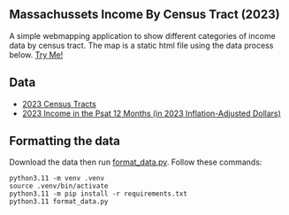 ## Massachussets Income By Census Tract (2023)

A simple webmapping application to show different categories of income data by census tract. The map is a static html file using the data process below.
[Try Me!](https://raw.githack.com/winstonhoyle/massachusetts-income-tracts/main/app/index.html)

## Data
* [2023 Census Tracts](https://www.census.gov/cgi-bin/geo/shapefiles/index.php?year=2023&layergroup=Census+Tracts)
* [2023 Income in the Psat 12 Months (in 2023 Inflation-Adjusted Dollars)](https://data.census.gov/table?q=income&g=040XX00US25$1400000)

## Formatting the data
Download the data then run [format_data.py](format_data.py). Follow these commands:
```
python3.11 -m venv .venv
source .venv/bin/activate
python3.11 -m pip install -r requirements.txt
python3.11 format_data.py
```